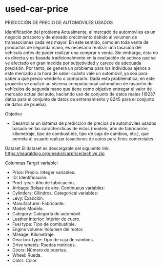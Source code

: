 # used-car-price

PREDICCIÓN DE PRECIO DE AUTOMÓVILES USADOS

Identificación del problema
Actualmente, el mercado de automóviles es un negocio próspero y de elevado crecimiento debido al volumen de transacciones cada vez mayor. En este sentido, como en toda venta de productos de segunda mano, es necesario realizar una tasación del vehículo antes de poder realizar una comprar o venta. Sin embargo, ésta no es directa y es basada tradicionalmente en la evaluación de activos que se ve afectado en gran medida por subjetividad y carece de adecuada precisión. Por tanto, se genera un problema para los individuos ajenos a este mercado a la hora de saber cuánto vale un automóvil, ya sea para saber a qué precio venderlo o comprarlo. Dada esta problemática, en este proyecto se analizó un sistema computacional automático de tasación de vehículos de segunda mano que tiene como objetivo entregar el valor de mercado actual del auto, haciendo uso de conjunto de datos reales (19237 datos para el conjunto de datos de entrenamiento y 8245 para el conjunto de datos de prueba).

Objetivo
- Desarrollar un sistema de predicción de precios de automóviles usados basado en las características de éstos (modelo, año de fabricación, kilometraje, tipo de combustible, tipo de caja de cambios, etc.), que permita al usuario realizar tasaciones de autos para fines comerciales.

Dataset
El dataset es descargable del siguiente link: https://neuraldojo.org/media/carprice/archive.zip

Columnas
Target variable:
- Price: Precio.
Integer variables:
- ID: Identificación.
- Prod. year: Año de fabricación.
- Airbags: Bolsas de aire.
Continuous variables:
- Cylinders: Cilindros.
Categorical variables:
- Levy: Exacción.
- Manufacturer: Fabricante.
- Model: Modelo.
- Category: Categoría de automóvil.
- Leather interior: Interior de cuero.
- Fuel type: Tipo de combustible.
- Engine volume: Volumen del motor.
- Mileage: Kilometraje.
- Gear box type: Tipo de caja de cambios.
- Drive wheels: Ruedas motrices.
- Doors: Número de puertas.
- Wheel: Rueda.
- Color: Color.
